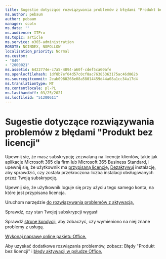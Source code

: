 ```yaml
---
title: Sugestie dotyczące rozwiązywania problemów z błędami "Produkt bez licencji"
ms.author: pebaum
author: pebaum
manager: scotv
ms.date: ''
ms.audience: ITPro
ms.topic: article
ms.service: o365-administration
ROBOTS: NOINDEX, NOFOLLOW
localization_priority: Normal
ms.custom:
- "849"
- "2000021"
ms.assetid: 6422774e-c7a5-4894-a60f-cdef5ca60afe
ms.openlocfilehash: 1df8b7ef04d57c0cf8ac76385363175ac46d062b
ms.sourcegitcommit: 2eab0980268e08a58014459d44a08a1cc34a17d4
ms.translationtype: MT
ms.contentlocale: pl-PL
ms.lasthandoff: 03/25/2021
ms.locfileid: "51200611"
---
```

# <a name="suggestions-for-solving-unlicensed-product-errors"></a>Sugestie dotyczące rozwiązywania problemów z błędami "Produkt bez licencji"

Upewnij się, że masz subskrypcję zezwalaną na licencje klientów, takie jak aplikacje Microsoft 365 dla firm lub Microsoft 365 Business Standard, i upewnij się, że użytkownik ma [przypisaną licencję.](https://docs.microsoft.com/microsoft-365/admin/add-users/add-users) [Dezaktywuj](https://docs.microsoft.com/microsoft-365/admin/add-users/delete-a-user) instalację, aby sprawdzić, czy została przekroczona liczba instalacji obsługiwanych przez Twoją subskrypcję.
  
Upewnij się, że użytkownik loguje się przy użyciu tego samego konta, na które jest przypisana licencja.
  
Uruchom narzędzie [do rozwiązywania problemów z aktywacją.](https://aka.ms/SARA-OfficeActivation-Alchemy)
  
Sprawdź, czy stan Twojej subskrypcji wygasł
  
Sprawdź [stronę kondycji](https://docs.microsoft.com/office365/enterprise/view-service-health), aby zobaczyć, czy wymieniono na niej znane problemy z usługą.
  
[Wykonaj naprawę online pakietu Office.](https://support.office.com/Article/7821d4b6-7c1d-4205-aa0e-a6b40c5bb88b?wt.mc_id=Alchemy_ClientDIA)
  
Aby uzyskać dodatkowe rozwiązania problemów, zobacz: Błędy "Produkt bez licencji" i [błędy aktywacji w psłudze Office.](https://support.office.com/Article/0d23d3c0-c19c-4b2f-9845-5344fedc4380?wt.mc_id=Alchemy_ClientDIA)
  